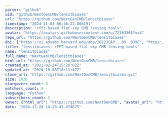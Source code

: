 ```yaml
---
parser: "github"
uid: "github/NextGenCMB/lensitbiases"
url: "https://github.com/NextGenCMB/lensitbiases"
timestamp: "2024-11-03 00:46:22.866191"
description: "rfft-based flat-sky CMB lensing tools"
avatar: "https://avatars.githubusercontent.com/u/72163365?v=4"
repo_url: "https://github.com/NextGenCMB/lensitbiases"
doi: ["https://ui.adsabs.harvard.edu/abs/2022JCAP...09..039C", "https://ui.adsabs.harvard.edu/abs/2024ascl.soft10010C/abstract"]
title: "lensitbiases: rFFT-based flat-sky CMB lensing tools"
name: "lensitbiases"
full_name: "NextGenCMB/lensitbiases"
html_url: "https://github.com/NextGenCMB/lensitbiases"
created_at: "2021-02-24T15:20:02Z"
updated_at: "2024-10-08T18:11:47Z"
clone_url: "https://github.com/NextGenCMB/lensitbiases.git"
size: 1036
stargazers_count: 3
watchers_count: 3
language: "Python"
subscribers_count: 2
owner: {"html_url": "https://github.com/NextGenCMB", "avatar_url": "https://avatars.githubusercontent.com/u/72163365?v=4", "login": "NextGenCMB", "type": "Organization"}
date: "2024-12-28 14:23:45.474675"
---
```

